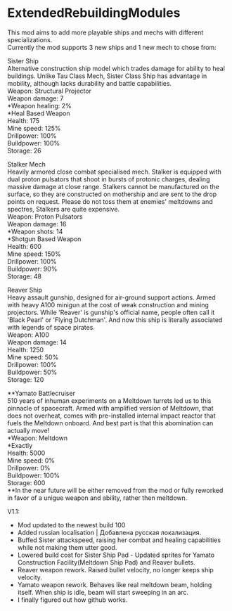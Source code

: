 # ExtendedRebuildingModules
This mod aims to add more playable ships and mechs with different specializations.  
Currently the mod supports 3 new ships and 1 new mech to chose from:

Sister Ship  
Alternative construction ship model which trades damage for ability to heal buildings.
Unlike Tau Class Mech, Sister Class Ship has advantage in mobility, although lacks durability and battle capabilities.  
Weapon: Structural Projector  
Weapon damage: 7  
*Weapon healing: 2%  
*Heal Based Weapon  
Health: 175  
Mine speed: 125%  
Drillpower: 100%  
Buildpower: 100%  
Storage: 26

Stalker Mech  
Heavily armored close combat specialised mech. Stalker is equipped with dual proton pulsators that shoot in bursts of protonic charges, 
dealing massive damage at close range. Stalkers cannot be manufactured on the surface, 
so they are constructed on mothership and are sent to the drop points on request. 
Please do not toss them at enemies' meltdowns and spectres, Stalkers are quite expensive.  
Weapon: Proton Pulsators  
Weapon damage: 16  
*Weapon shots: 14  
*Shotgun Based Weapon  
Health: 600  
Mine speed: 150%  
Drillpower: 100%  
Buildpower: 90%  
Storage: 48  

Reaver Ship  
Heavy assault gunship, designed for air-ground support actions. 
Armed with heavy A100 minigun at the cost of weak construction and mining projectors. 
While 'Reaver' is gunship's official name, people often call it 'Black Pearl' or 'Flying Dutchman'. 
And now this ship is literally associated with legends of space pirates.  
Weapon: A100  
Weapon damage: 14  
Health: 1250  
Mine speed: 50%  
Drillpower: 100%  
Buildpower: 50%  
Storage: 120  

**Yamato Battlecruiser  
510 years of inhuman experiments on a Meltdown turrets led us to this pinnacle of spacecraft. 
Armed with amplified version of Meltdown, that does not overheat, comes with pre-installed internal impact reactor 
that fuels the Meltdown onboard. And best part is that this abomination can actually move!  
*Weapon: Meltdown  
*Exactly  
Health: 5000  
Mine speed: 0%  
Drillpower: 0%  
Buildpower: 100%  
Storage: 600  
**In the near future will be either removed from the mod or fully reworked in favor of a unigue weapon and ability, rather then meltdown.  

V1.1:  
- Mod updated to the newest build 100  
- Added russian localisation | Добавлена русская локализация.  
- Buffed Sister attackspeed, raising her combat and healing capabilities while not making them utter good.  
- Lowered build cost for Sister Ship Pad - Updated sprites for Yamato Construction Facility(Meltdown Ship Pad) and Reaver bullets.  
- Reaver weapon rework. Raised bullet velocity, no longer keeps ship velocity.  
- Yamato weapon rework. Behaves like real meltdown beam, holding itself. When ship is idle, beam will start sweeping in an arc.  
- I finally figured out how github works.  
